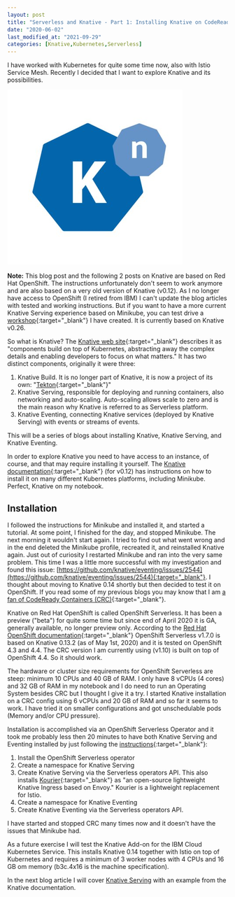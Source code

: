 ```yaml
---
layout: post
title: "Serverless and Knative - Part 1: Installing Knative on CodeReady Containers"
date: "2020-06-02"
last_modified_at: "2021-09-29"
categories: [Knative,Kubernetes,Serverless]
---
```


I have worked with Kubernetes for quite some time now, also with Istio Service Mesh. Recently I decided that I want to explore Knative and its possibilities.

![Knative logo](/images/2020/06/m5EQknfW_400x400.jpg)

**Note:** This blog post and the following 2 posts on Knative are based on Red Hat OpenShift. The instructions unfortunately don't seem to work anymore and are also based on a very old version of Knative (v0.12). As I no longer have access to OpenShift (I retired from IBM) I can't update the blog articles with tested and working instructions. But if you want to have a more current Knative Serving experience based on Minikube, you can test drive a [workshop](https://harald-u.github.io/knative-on-minikube/){:target="_blank"} I have created. It is currently based on Knative v0.26.

So what is Knative? The [Knative web site](https://knative.dev/){:target="_blank"} describes it as "components build on top of Kubernetes, abstracting away the complex details and enabling developers to focus on what matters." It has two distinct components, originally it were three:

1. Knative Build. It is no longer part of Knative, it is now a project of its own: "[Tekton](https://github.com/tektoncd){:target="_blank"}"
2. Knative Serving, responsible for deploying and running containers, also networking and auto-scaling. Auto-scaling allows scale to zero and is the main reason why Knative is referred to as Serverless platform.
3. Knative Eventing, connecting Knative services (deployed by Knative Serving) with events or streams of events.

This will be a series of blogs about installing Knative, Knative Serving, and Knative Eventing.

In order to explore Knative you need to have access to an instance, of course, and that may require installing it yourself. The [Knative documentation](https://knative.dev/v0.12-docs/install/){:target="_blank"} (for v0.12) has instructions on how to install it on many different Kubernetes platforms, including Minikube. Perfect, Knative on my notebook.

## Installation

I followed the instructions for Minikube and installed it, and started a tutorial. At some point, I finished for the day, and stopped Minikube. The next morning it wouldn't start again. I tried to find out what went wrong and in the end deleted the Minikube profile, recreated it, and reinstalled Knative again. Just out of curiosity I restarted Minikube and ran into the very same problem. This time I was a little more successful with my investigation and found this issue: [https://github.com/knative/eventing/issues/2544](https://github.com/knative/eventing/issues/2544){:target="_blank"}. I thought about moving to Knative 0.14 shortly but then decided to test it on OpenShift. If you read some of my previous blogs you may know that I am [a fan of CodeReady Containers (CRC)](https://haralduebele.github.io/2019/09/13/red-hat-openshift-4-on-your-laptop/){:target="_blank"}.

Knative on Red Hat OpenShift is called OpenShift Serverless. It has been a preview ("beta") for quite some time but since end of April 2020 it is GA, generally available, no longer preview only. According to the [Red Hat OpenShift documentation](https://access.redhat.com/articles/4912821){:target="_blank"} OpenShift Serverless v1.7.0 is based on Knative 0.13.2 (as of May 1st, 2020) and it is tested on OpenShift 4.3 and 4.4. The CRC version I am currently using (v1.10) is built on top of OpenShift 4.4. So it should work.

The hardware or cluster size requirements for OpenShift Serverless are steep: minimum 10 CPUs and 40 GB of RAM. I only have 8 vCPUs (4 cores) and 32 GB of RAM in my notebook and I do need to run an Operating System besides CRC but I thought I give it a try. I started Knative installation on a CRC config using 6 vCPUs and 20 GB of RAM and so far it seems to work. I have tried it on smaller configurations and got unschedulable pods (Memory and/or CPU pressure).

Installation is accomplished via an OpenShift Serverless Operator and it took me probably less then 20 minutes to have both Knative Serving and Eventing installed by just following the [instructions](https://access.redhat.com/documentation/en-us/openshift_container_platform/4.4/html/serverless_applications/installing-openshift-serverless-1){:target="_blank"}:

1. Install the OpenShift Serverless operator
2. Create a namespace for Knative Serving
3. Create Knative Serving via the Serverless operators API. This also installs [Kourier](https://github.com/knative/net-kourier){:target="_blank"} as "an open-source lightweight Knative Ingress based on Envoy." Kourier is a lightweight replacement for Istio.
4. Create a namespace for Knative Eventing
5. Create Knative Eventing via the Serverless operators API.

I have started and stopped CRC many times now and it doesn't have the issues that Minikube had.

As a future exercise I will test the Knative Add-on for the IBM Cloud Kubernetes Service. This installs Knative 0.14 together with Istio on top of Kubernetes and requires a minimum of 3 worker nodes with 4 CPUs and 16 GB om memory (b3c.4x16 is the machine specification).

In the next blog article I will cover [Knative Serving](https://haralduebele.github.io/2020/06/03/serverless-and-knative-part-2-knative-serving/) with an example from the Knative documentation.

